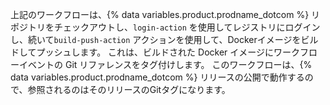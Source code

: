 上記のワークフローは、{% data variables.product.prodname_dotcom %} リポジトリをチェックアウトし、`login-action` を使用してレジストリにログインし、続いて`build-push-action` アクションを使用して、Dockerイメージをビルドしてプッシュします。 これは、ビルドされた Docker イメージにワークフローイベントの Git リファレンスをタグ付けします。 このワークフローは、{% data variables.product.prodname_dotcom %} リリースの公開で動作するので、参照されるのはそのリリースのGitタグになります。
